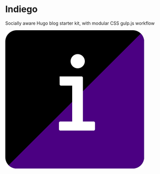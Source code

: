 # Indiego

Socially aware Hugo blog starter kit, with modular CSS gulp.js workflow

![Indiego logo](themes/indiegomin/static/img/logo.svg)

